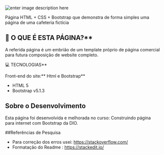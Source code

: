 ### 

![enter image description here](https://files.menudino.com/cardapios/23115/logo.png)

Página HTML + CSS + Bootstrap que demonstra de forma simples uma página de uma cafeteria fictícia

## 📝  O QUE É ESTA PÁGINA?**

A referida página é um embrião de um template próprio de página comercial para futura composição de website completo.


💻  TECNOLOGIAS**

Front-end do site:**  Html e Bootstrap**

- HTML 5
- Bootstrap  v5.1.3



## Sobre o Desenvolvimento

Esta página foi desenvolvida e melhorada no curso: Construindo página para internet com Bootstrap da DIO.



##Referências de Pesquisa

 - Para correção dos erros usei:  https://stackoverflow.com/
 - Formatação do Readme : https://stackedit.io/






